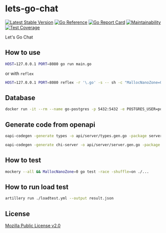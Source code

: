 # lets-go-chat

[![Latest Stable Version](https://img.shields.io/github/v/release/brokeyourbike/lets-go-chat)](https://github.com/brokeyourbike/lets-go-chat/releases)
[![Go Reference](https://pkg.go.dev/badge/github.com/brokeyourbike/lets-go-chat.svg)](https://pkg.go.dev/github.com/brokeyourbike/lets-go-chat)
[![Go Report Card](https://goreportcard.com/badge/github.com/brokeyourbike/lets-go-chat)](https://goreportcard.com/report/github.com/brokeyourbike/lets-go-chat)
[![Maintainability](https://api.codeclimate.com/v1/badges/b477b1c392da70fdad27/maintainability)](https://codeclimate.com/github/brokeyourbike/lets-go-chat/maintainability)
[![Test Coverage](https://api.codeclimate.com/v1/badges/b477b1c392da70fdad27/test_coverage)](https://codeclimate.com/github/brokeyourbike/lets-go-chat/test_coverage)

Let's Go Chat

## How to use

```bash
HOST=127.0.0.1 PORT=8080 go run main.go
```

or with `reflex`

```bash
HOST=127.0.0.1 PORT=8080 reflex -r '\.go' -s -- sh -c "MallocNanoZone=0 go run -race main.go"
```

## Database

```bash
docker run -it --rm --name go-postgres -p 5432:5432 -e POSTGRES_USER=postgres -e POSTGRES_PASSWORD=secret -e PGDATA=/var/lib/postgresql/data/pgdata -v ~/local-go-postgres:/var/lib/postgresql/data postgres:14.0
```

## Generate code from openapi

```bash
oapi-codegen -generate types -o api/server/types.gen.go -package server api/openapi.yaml
```

```bash
oapi-codegen -generate chi-server -o api/server/server.gen.go -package server api/openapi.yaml
```

## How to test

```bash
mockery --all && MallocNanoZone=0 go test -race -shuffle=on ./...
```

## How to run load test

```bash
artillery run ./loadtest.yml --output result.json  
```

## License
[Mozilla Public License v2.0](https://github.com/brokeyourbike/lets-go-chat/blob/main/LICENSE)
